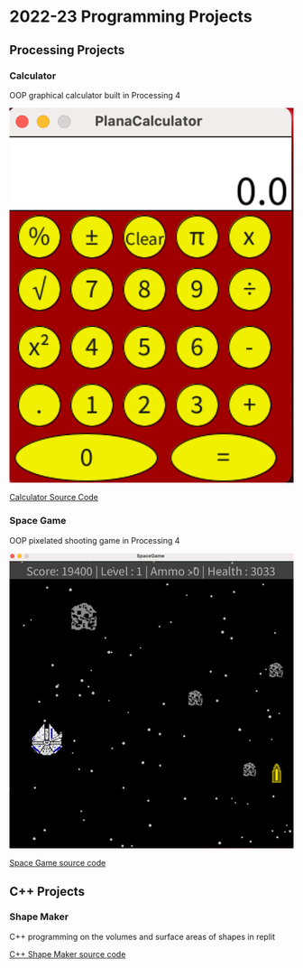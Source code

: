 # 2022-23 Programming Projects

## Processing Projects

### Calculator

OOP graphical calculator built in Processing 4

![Running Calculator](https://github.com/RobertBu1/programmingportfolio/blob/main/images/calc.png?raw=true)

[Calculator Source Code](https://github.com/RobertBu1/programmingportfolio/tree/main/src/calc)

### Space Game

OOP pixelated shooting game in Processing 4

![Running Space Game](https://github.com/RobertBu1/programmingportfolio/blob/main/images/space.png?raw=true)

[Space Game source code](https://github.com/RobertBu1/programmingportfolio/tree/main/src/spacegame)

## C++ Projects

### Shape Maker

C++ programming on the volumes and surface areas of shapes in replit

[C++ Shape Maker source code](https://github.com/RobertBu1/programmingportfolio/tree/main/src/shape%20maker)

